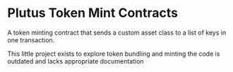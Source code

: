# Plutus Token Mint Contracts


A token minting contract that sends a custom asset class to a list of keys in one transaction.

This little project exists to explore token bundling and minting the code is outdated and lacks appropriate documentation
